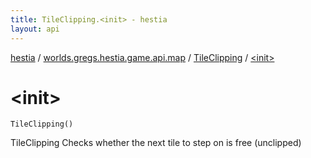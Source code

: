 ```yaml
---
title: TileClipping.<init> - hestia
layout: api
---
```


<div class='api-docs-breadcrumbs'><a href="../../index.html">hestia</a> / <a href="../index.html">worlds.gregs.hestia.game.api.map</a> / <a href="index.html">TileClipping</a> / <a href="./-init-.html">&lt;init&gt;</a></div>

# &lt;init&gt;

<div class="signature"><code><span class="identifier">TileClipping</span><span class="symbol">(</span><span class="symbol">)</span></code></div>

TileClipping
Checks whether the next tile to step on is free (unclipped)

